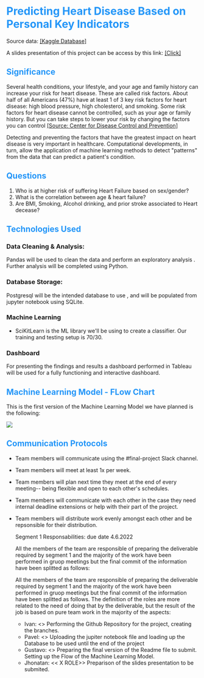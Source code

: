 # **<span style='color:#0386f7de'>Predicting Heart Disease Based on Personal Key Indicators </b>**

Source data: [[Kaggle Database]](https://www.kaggle.com/datasets/kamilpytlak/personal-key-indicators-of-heart-disease)

A slides presentation of this project can be access by this link: [[Click]](https://github.com/ivn-m/predicting_heartdisease/blob/8eae4a17918a2421921fa54e07731d6279b54fc5/Green%20Team%20%20-%20Predicting%20Heart%20Disease%20EDIT.pdf)

## **<span style='color:#0386f7de'>Significance </b>**

Several health conditions, your lifestyle, and your age and family history can increase your risk for heart disease. These are called risk factors. About half of all Americans (47%) have at least 1 of 3 key risk factors for heart disease: high blood pressure, high cholesterol, and smoking. Some risk factors for heart disease cannot be controlled, such as your age or family history. But you can take steps to lower your risk by changing the factors you can control [[Source: Center for Disease Control and Prevention]](https://www.cdc.gov/heartdisease/risk_factors.htm)

Detecting and preventing the factors that have the greatest impact on heart disease is very important in healthcare. Computational developments, in turn, allow the application of machine learning methods to detect "patterns" from the data that can predict a patient's condition.

## **<span style='color:#0386f7de'>Questions </b>**
1. Who is at higher risk of suffering Heart Failure based on sex/gender?
2. What is the correlation between age & heart failure?
3. Are BMI, Smoking, Alcohol drinking, and prior stroke associated to Heart decease?

## **<span style='color:#0386f7de'>Technologies Used </b>**

### Data Cleaning & Analysis:
Pandas will be used to clean the data and perform an exploratory analysis . Further analysis will be completed using Python.

### Database Storage:
Postgresql will be the intended database to use , and will be populated from jupyter notebook using SQLite.

### Machine Learning
- SciKitLearn is the ML library we'll be using to create a classifier. Our training and testing setup is 70/30. 

### Dashboard
For presenting the findings and results a dashboard performed in Tableau will be used for a fully functioning and interactive dashboard.

## **<span style='color:#0386f7de'>Machine Learning Model - FLow Chart</b>**

This is the first version of the Machine Learning Model we have planned is the following:

<p align = "left">
<img src ="https://github.com/ivn-m/predicting_heartdisease/blob/d0e7d3ab8caac968acfb7920db42646918455b62/Predicting%20Heart%20Disease.png?raw=true"/>

## **<span style='color:#0386f7de'>Communication Protocols </b>**
- Team members will communicate using the #final-project Slack channel.
- Team members will meet at least 1x per week.
- Team members will plan next time they meet at the end of every meeting-- being flexible and open to each other's schedules.
- Team members will communicate with each other in the case they need internal deadline extensions or help with their part of the project.
- Team members will distribute work evenly amongst each other and be repsonsible for their distribution.

  Segment 1 Responsabilities: due date 4.6.2022

  All the members of the team are responsible of preparing the deliverable required by segment 1 and the majority of the work have been performed in gruop meetings but the final commit of the information have been splitted as follows:


  All the members of the team are responsible of preparing the deliverable required by segment 1 and the majority of the work have been performed in gruop meetings but the final commit of the information have been splitted as follows. The definition of the roles are more related to the need of doing that by the deliverable, but the result of the job is based on pure team work in the majority of the aspects:

  - Ivan:       <<SQUARE ROLE>>   Performing the Github Repository for the project, creating the branches.
  - Pavel:      <<CIRCLE ROLE>>   Uploading the jupiter notebook file and loading up the Database to be used until the end of the project
  - Gustavo:    <<TRIANGLE ROLE>> Preparing the final version of the Readme file to submit. Setting up the Flow of the Machine Learning Model.
  - Jhonatan:   << X ROLE>>       Preparison of the slides presentation to be submited.
